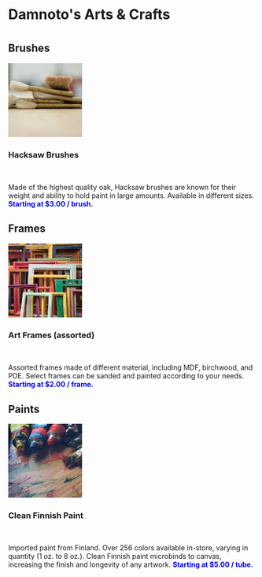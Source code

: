 <html>
<title>Damoto's Arts & Crafts</title>
<head><link href="./index.css" type="text/css" rel="stylesheet"/>
</head>
<body>
<div>
  <h1 id="header">Damnoto's Arts & Crafts<h1>
<h2 id="brushes">Brushes</h2>
<img src="hacksaw.jpg" height="150" width= "150">
<h3>Hacksaw Brushes</h3>
<br>
<p>Made of the highest quality oak, Hacksaw brushes are known for their weight and ability to hold paint in large amounts. Available in different sizes. <span style= "color: blue; font-weight: bold;">Starting at $3.00 / brush.</span></p>
<div>
<h2 id="frames">Frames</h2>
<img src="frames.jpg" height="150" width= "150">
<h3>Art Frames (assorted)</h3>
<br>
<p>Assorted frames made of different material, including MDF, birchwood, and PDE. Select frames can be sanded and painted according to your needs. <span style= "color: blue; font-weight: bold;">Starting at $2.00 / frame.</span></p>
</div>
<div>
<h2 id="paints">Paints</h2>
<img src="finnish.jpg" height="150" width= "150">
<h3>Clean Finnish Paint</h3>
<br>
<p>Imported paint from Finland. Over 256 colors available in-store, varying in quantity (1 oz. to 8 oz.). Clean Finnish paint microbinds to canvas, increasing the finish and longevity of any artwork. <span style= "color: blue; font-weight: bold;">Starting at $5.00 / tube.</span></p>
</body>
</html>
